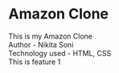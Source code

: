 # Amazon Clone
This is my Amazon Clone<br>
Author - Nikita Soni<br>
Technology used - HTML, CSS<br>
This is feature 1<br>